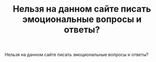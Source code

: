 ﻿---
title: "Нельзя на данном сайте писать эмоциональные вопросы и ответы?"
se.owner.user_id: 590443
se.owner.display_name: "Den"
se.owner.link: "https://ru.meta.stackoverflow.com/users/590443/den"
se.link: "https://ru.meta.stackoverflow.com/questions/14452/%d0%9d%d0%b5%d0%bb%d1%8c%d0%b7%d1%8f-%d0%bd%d0%b0-%d0%b4%d0%b0%d0%bd%d0%bd%d0%be%d0%bc-%d1%81%d0%b0%d0%b9%d1%82%d0%b5-%d0%bf%d0%b8%d1%81%d0%b0%d1%82%d1%8c-%d1%8d%d0%bc%d0%be%d1%86%d0%b8%d0%be%d0%bd%d0%b0%d0%bb%d1%8c%d0%bd%d1%8b%d0%b5-%d0%b2%d0%be%d0%bf%d1%80%d0%be%d1%81%d1%8b-%d0%b8-%d0%be%d1%82%d0%b2%d0%b5%d1%82%d1%8b"
se.question_id: 14452
se.post_type: question
---
<p>Нельзя на данном сайте  писать эмоциональные вопросы и ответы?</p>
